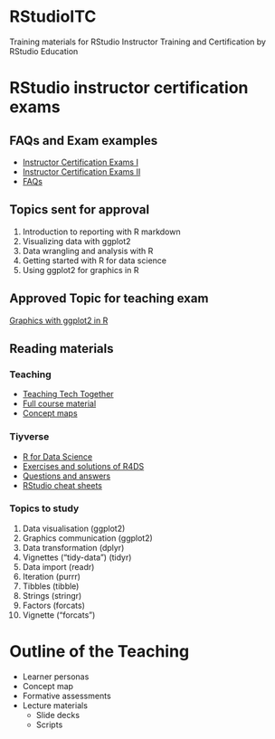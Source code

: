 # RStudioITC
Training materials for RStudio Instructor Training and Certification by RStudio Education

# RStudio instructor certification exams


## FAQs and Exam examples

* [Instructor Certification Exams I](https://education.rstudio.com/blog/2020/02/instructor-certification-exams/)
* [Instructor Certification Exams II](https://education.rstudio.com/blog/2020/08/more-example-exams/)
* [FAQs](https://education.rstudio.com/trainers/)

## Topics sent for approval 

1) Introduction to reporting with R markdown 
2) Visualizing data with ggplot2
3) Data wrangling and analysis with R
4) Getting started with R for data science 
5) Using ggplot2 for graphics in R


## Approved Topic for teaching exam

[Graphics with ggplot2 in R](https://github.com/babasaraki/rstudio-instructor-certification-)


## Reading materials 

### Teaching

* [Teaching Tech Together](https://teachtogether.tech/)
* [Full course material](https://drive.google.com/drive/folders/13ohFt3D0EJ5PDbMaWTxnHH-hwA7G0IvY)
* [Concept maps](https://docs.google.com/presentation/d/1I3ZBKDrMEulzWFrIkeq_xPM4sn85CtkXPisHgCn7OdA/edit#slide=id.p)

### Tiyverse 

* [R for Data Science](https://r4ds.had.co.nz/) 
* [Exercises and solutions of R4DS](https://jrnold.github.io/r4ds-exercise-solutions/) 
* [Questions and answers](https://rpubs.com/gbganalyst/tidyverse-sample-exam)
* [RStudio cheat sheets](https://rstudio.com/resources/cheatsheets/)


### Topics to study 

1) Data visualisation (ggplot2)
2) Graphics communication (ggplot2)
3) Data transformation (dplyr)
4) Vignettes (“tidy-data”) (tidyr)
5) Data import (readr)
6) Iteration (purrr)
7) Tibbles (tibble)
8) Strings (stringr)
9) Factors (forcats)
10) Vignette (“forcats”)

# Outline of the Teaching  

- Learner personas 
- Concept map
- Formative assessments 
- Lecture materials 
  - Slide decks 
  - Scripts 
